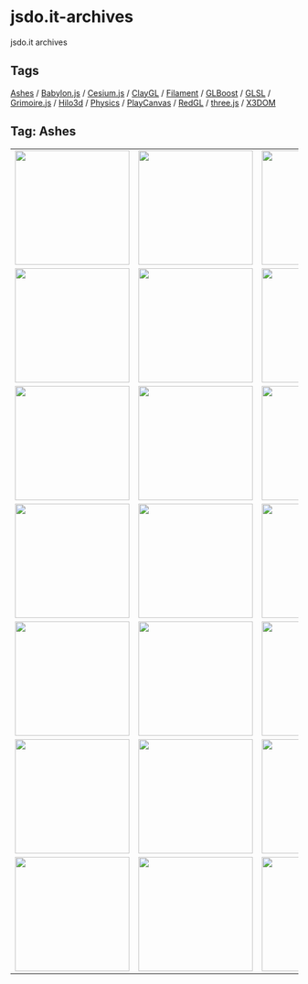 # jsdo.it-archives
jsdo.it archives

## Tags

[Ashes](../ashes) / [Babylon.js](../babylon.js) / [Cesium.js](../cesium.js) / [ClayGL](../claygl) / [Filament](../filament) / [GLBoost](../glboost) / [GLSL](../glsl) / [Grimoire.js](../grimoire.js) / [Hilo3d](../hilo3d) / [Physics](../physics) / [PlayCanvas](../playcanvas) / [RedGL](../redgl) / [three.js](../three.js) / [X3DOM](../x3dom)

## Tag: Ashes

<table>
<tr>
<td><a href="https://cx20.github.io/jsdo.it-archives/cx20/uG69" alt="[WebGL] Ashes を試してみるテスト"><img src="https://cx20.github.io/jsdo.it-archives/screenshot/uG69.jpg" width="200" height="200"></a></td>
<td><a href="https://cx20.github.io/jsdo.it-archives/cx20/uJua" alt="[WebGL] Ashes を試してみるテスト（その２）"><img src="https://cx20.github.io/jsdo.it-archives/screenshot/uJua.jpg" width="200" height="200"></a></td>
<td><a href="https://cx20.github.io/jsdo.it-archives/cx20/GCxHp" alt="[WebGL] Ashes を試してみるテスト（その３）"><img src="https://cx20.github.io/jsdo.it-archives/screenshot/GCxHp.jpg" width="200" height="200"></a></td>
<td><a href="https://cx20.github.io/jsdo.it-archives/cx20/wp46" alt="[WebGL] Ashes を試してみるテスト（その４）"><img src="https://cx20.github.io/jsdo.it-archives/screenshot/wp46.jpg" width="200" height="200"></a></td>
</tr>
<tr>
<td><a href="https://cx20.github.io/jsdo.it-archives/cx20/QTUX" alt="[WebGL] Ashes で glTF 2.0形式のデータを表示してみるテスト"><img src="https://cx20.github.io/jsdo.it-archives/screenshot/QTUX.jpg" width="200" height="200"></a></td>
<td><a href="https://cx20.github.io/jsdo.it-archives/cx20/oTeI" alt="[WebGL] Ashes で glTF 2.0形式のデータを表示してみるテスト（その２）"><img src="https://cx20.github.io/jsdo.it-archives/screenshot/oTeI.jpg" width="200" height="200"></a></td>
<td><a href="https://cx20.github.io/jsdo.it-archives/cx20/kSsC" alt="[WebGL] Ashes で glTF 2.0形式のデータを表示してみるテスト（その３）"><img src="https://cx20.github.io/jsdo.it-archives/screenshot/kSsC.jpg" width="200" height="200"></a></td>
<td><a href="https://cx20.github.io/jsdo.it-archives/cx20/0TWC" alt="[WebGL] Ashes で glTF 2.0形式のデータを表示してみるテスト（その４）"><img src="https://cx20.github.io/jsdo.it-archives/screenshot/0TWC.jpg" width="200" height="200"></a></td>
</tr>
<tr>
<td><a href="https://cx20.github.io/jsdo.it-archives/cx20/EhFB" alt="[WebGL] Ashes で glTF 2.0形式のデータを表示してみるテスト（その５改）（調整中）"><img src="https://cx20.github.io/jsdo.it-archives/screenshot/EhFB.jpg" width="200" height="200"></a></td>
<td><a href="https://cx20.github.io/jsdo.it-archives/cx20/iXfF" alt="[WebGL] Ashes で glTF 2.0形式のデータを表示してみるテスト（その６）"><img src="https://cx20.github.io/jsdo.it-archives/screenshot/iXfF.jpg" width="200" height="200"></a></td>
<td><a href="https://cx20.github.io/jsdo.it-archives/cx20/e9nK" alt="[WebGL] Ashes で glTF 2.0形式のデータを表示してみるテスト（その７）"><img src="https://cx20.github.io/jsdo.it-archives/screenshot/e9nK.jpg" width="200" height="200"></a></td>
<td><a href="https://cx20.github.io/jsdo.it-archives/cx20/q0Sv" alt="[WebGL] Ashes で glTF 2.0形式のデータを表示してみるテスト（その８）"><img src="https://cx20.github.io/jsdo.it-archives/screenshot/q0Sv.jpg" width="200" height="200"></a></td>
</tr>
<tr>
<td><a href="https://cx20.github.io/jsdo.it-archives/cx20/CvPa" alt="[WebGL] Ashes で glTF 2.0形式のデータを表示してみるテスト（その９改）"><img src="https://cx20.github.io/jsdo.it-archives/screenshot/CvPa.jpg" width="200" height="200"></a></td>
<td><a href="https://cx20.github.io/jsdo.it-archives/cx20/c2TU" alt="[WebGL] Ashes で glTF 2.0形式のデータを表示してみるテスト（その１０）（調整中）"><img src="https://cx20.github.io/jsdo.it-archives/screenshot/c2TU.jpg" width="200" height="200"></a></td>
<td><a href="https://cx20.github.io/jsdo.it-archives/cx20/weSF" alt="[WebGL] Ashes で glTF 2.0形式のデータを表示してみるテスト（その１１）"><img src="https://cx20.github.io/jsdo.it-archives/screenshot/weSF.jpg" width="200" height="200"></a></td>
<td><a href="https://cx20.github.io/jsdo.it-archives/cx20/o8ny" alt="[WebGL] Ashes で glTF 2.0形式のデータを表示してみるテスト（その１２）（調整中）"><img src="https://cx20.github.io/jsdo.it-archives/screenshot/o8ny.jpg" width="200" height="200"></a></td>
</tr>
<tr>
<td><a href="https://cx20.github.io/jsdo.it-archives/cx20/YGu9" alt="[WebGL] Ashes で glTF 2.0形式のデータを表示してみるテスト（その１３）（調整中）"><img src="https://cx20.github.io/jsdo.it-archives/screenshot/YGu9.jpg" width="200" height="200"></a></td>
<td><a href="https://cx20.github.io/jsdo.it-archives/cx20/ETNa" alt="[WebGL] Ashes で glTF 2.0形式のデータを表示してみるテスト（その１４）（調整中）"><img src="https://cx20.github.io/jsdo.it-archives/screenshot/ETNa.jpg" width="200" height="200"></a></td>
<td><a href="https://cx20.github.io/jsdo.it-archives/cx20/Sqzq" alt="[WebGL] Ashes で glTF 2.0形式のデータを表示してみるテスト（その１５）（調整中）"><img src="https://cx20.github.io/jsdo.it-archives/screenshot/Sqzq.jpg" width="200" height="200"></a></td>
<td><a href="https://cx20.github.io/jsdo.it-archives/cx20/oVSn" alt="[WebGL] Ashes で glTF 2.0形式のデータを表示してみるテスト（その１６）（調整中）"><img src="https://cx20.github.io/jsdo.it-archives/screenshot/oVSn.jpg" width="200" height="200"></a></td>
</tr>
<tr>
<td><a href="https://cx20.github.io/jsdo.it-archives/cx20/KYD4" alt="[WebGL] Ashes で glTF 2.0形式のデータを表示してみるテスト（その１７）（調整中）"><img src="https://cx20.github.io/jsdo.it-archives/screenshot/KYD4.jpg" width="200" height="200"></a></td>
<td><a href="https://cx20.github.io/jsdo.it-archives/cx20/sOAI" alt="[WebGL] Ashes で glTF 2.0形式のデータを表示してみるテスト（その１８）（調整中）"><img src="https://cx20.github.io/jsdo.it-archives/screenshot/sOAI.jpg" width="200" height="200"></a></td>
<td><a href="https://cx20.github.io/jsdo.it-archives/cx20/KRPsI" alt="[WebGL] Ashes で glTF 2.0形式のデータを表示してみるテスト（その１９）（調整中）"><img src="https://cx20.github.io/jsdo.it-archives/screenshot/KRPsI.jpg" width="200" height="200"></a></td>
<td><a href="https://cx20.github.io/jsdo.it-archives/cx20/i6aB" alt="[WebGL] Ashes で glTF 2.0形式のデータを表示してみるテスト（その２０）（調整中）"><img src="https://cx20.github.io/jsdo.it-archives/screenshot/i6aB.jpg" width="200" height="200"></a></td>
</tr>
<tr>
<td><a href="https://cx20.github.io/jsdo.it-archives/cx20/kiUf" alt="[WebGL] Ashes で glTF 2.0形式のデータを表示してみるテスト（その２１）（調整中）"><img src="https://cx20.github.io/jsdo.it-archives/screenshot/kiUf.jpg" width="200" height="200"></a></td>
<td><a href="https://cx20.github.io/jsdo.it-archives/cx20/OUR3" alt="[WebGL] Ashes で glTF 2.0形式のデータを表示してみるテスト（その２２）（調整中）"><img src="https://cx20.github.io/jsdo.it-archives/screenshot/OUR3.jpg" width="200" height="200"></a></td>
<td><a href="https://cx20.github.io/jsdo.it-archives/cx20/KouV" alt="[WebGL] Ashes をクォータニオンを試してみるテスト（改）"><img src="https://cx20.github.io/jsdo.it-archives/screenshot/KouV.jpg" width="200" height="200"></a></td>
<td><a href="https://cx20.github.io/jsdo.it-archives/cx20/cCx5" alt="[WebGL] Ashes + Oimo.js を試してみるテスト（調整中）"><img src="https://cx20.github.io/jsdo.it-archives/screenshot/cCx5.jpg" width="200" height="200"></a></td>
</tr>
</table>
